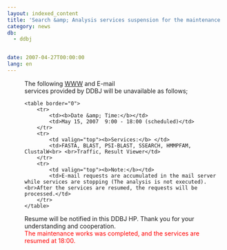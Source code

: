 ```yaml
---
layout: indexed_content
title: 'Search &amp; Analysis services suspension for the maintenance '
category: news
db:
  - ddbj


date: 2007-04-27T00:00:00
lang: en
---
```


<html>
<dd>The following <a href="/searches-e.html">WWW</a> and E-mail<br>services provided by DDBJ will be unavailable as follows;
<dd>

    <table border="0">
        <tr>
            <td><b>Date &amp; Time:</b></td>
            <td>May 15, 2007  9:00 - 18:00 (scheduled)</td>
        </tr>
        <tr>
            <td valign="top"><b>Services:</b> </td>
            <td>FASTA, BLAST, PSI-BLAST, SSEARCH, HMMPFAM, ClustalW<br> <br>Traffic, Result Viewer</td>
        </tr>
        <tr>
            <td valign="top"><b>Note:</b></td>
            <td>E-mail requests are accumulated in the mail server while services are stopping (The analysis is not executed). <br>After the services are resumed, the requests will be processed.</td>
        </tr>
    </table>
<dd>Resume will be notified in this DDBJ HP. Thank you for your understanding and cooperation.
<dd>
    <font color="#ff0000">The maintenance works was completed, and the services are resumed at 18:00.</font>
</dd>
</dd>
</dd>
</dd>
</html>
